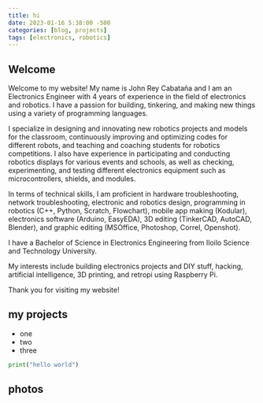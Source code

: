 ```yaml
---
title: hi 
date: 2023-01-16 5:38:00 -500
categories: [blog, projects]
tags: [electronics, robotics]
---
```


## Welcome

Welcome to my website! My name is John Rey Cabataña and I am an Electronics Engineer with 4 years of experience in the field of electronics and robotics. I have a passion for building, tinkering, and making new things using a variety of programming languages.

I specialize in designing and innovating new robotics projects and models for the classroom, continuously improving and optimizing codes for different robots, and teaching and coaching students for robotics competitions. I also have experience in participating and conducting robotics displays for various events and schools, as well as checking, experimenting, and testing different electronics equipment such as microcontrollers, shields, and modules.

In terms of technical skills, I am proficient in hardware troubleshooting, network troubleshooting, electronic and robotics design, programming in robotics (C++, Python, Scratch, Flowchart), mobile app making (Kodular), electronics software (Arduino, EasyEDA), 3D editing (TinkerCAD, AutoCAD, Blender), and graphic editing (MSOffice, Photoshop, Correl, Openshot).

I have a Bachelor of Science in Electronics Engineering from Iloilo Science and Technology University.

My interests include building electronics projects and DIY stuff, hacking, artificial intelligence, 3D printing, and retropi using Raspberry Pi.

Thank you for visiting my website!


## my projects

* one
* two
* three

```python
print("hello world")
```
## photos

